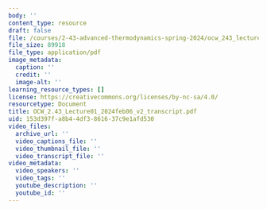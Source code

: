 ```yaml
---
body: ''
content_type: resource
draft: false
file: /courses/2-43-advanced-thermodynamics-spring-2024/ocw_243_lecture01_2024feb06_v2_transcript.pdf
file_size: 89918
file_type: application/pdf
image_metadata:
  caption: ''
  credit: ''
  image-alt: ''
learning_resource_types: []
license: https://creativecommons.org/licenses/by-nc-sa/4.0/
resourcetype: Document
title: OCW_2.43_Lecture01_2024feb06_v2_transcript.pdf
uid: 153d397f-a8b4-4df3-8616-37c9e1afd530
video_files:
  archive_url: ''
  video_captions_file: ''
  video_thumbnail_file: ''
  video_transcript_file: ''
video_metadata:
  video_speakers: ''
  video_tags: ''
  youtube_description: ''
  youtube_id: ''
---
```


